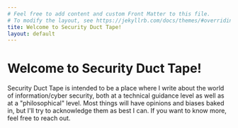 ```yaml
---
# Feel free to add content and custom Front Matter to this file.
# To modify the layout, see https://jekyllrb.com/docs/themes/#overriding-theme-defaults
tite: Welcome to Security Duct Tape!
layout: default
---
```

# Welcome to Security Duct Tape!
Security Duct Tape is intended to be a place where I write about the world of information/cyber security, both at a technical guidance level as well as at a "philosophical" level. Most things will have opinions and biases baked in, but I'll try to acknowledge them as best I can. If you want to know more, feel free to reach out.
